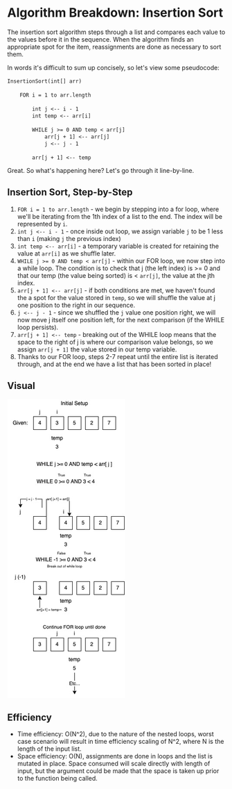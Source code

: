 # Algorithm Breakdown: Insertion Sort

The insertion sort algorithm steps through a list and compares each value to the values before it in the sequence. When the algorithm finds an appropriate spot for the item, reassignments are done as necessary to sort them.

In words it's difficult to sum up concisely, so let's view some pseudocode:

```
InsertionSort(int[] arr)

    FOR i = 1 to arr.length

        int j <-- i - 1
        int temp <-- arr[i]

        WHILE j >= 0 AND temp < arr[j]
            arr[j + 1] <-- arr[j]
            j <-- j - 1

        arr[j + 1] <-- temp
```

Great. So what's happening here? Let's go through it line-by-line.

## Insertion Sort, Step-by-Step

1. `FOR i = 1 to arr.length` - we begin by stepping into a for loop, where we'll be iterating from the 1th index of a list to the end. The index will be represented by `i`.
2. `int j <-- i - 1` - once inside out loop, we assign variable `j` to be 1 less than `i` (making `j` the previous index)
3. `int temp <-- arr[i]` - a temporary variable is created for retaining the value at `arr[i]` as we shuffle later.
4. `WHILE j >= 0 AND temp < arr[j]` - within our FOR loop, we now step into a while loop. The condition is to check that j (the left index) is >= 0 and that our temp (the value being sorted) is < `arr[j]`, the value at the jth index.
5. `arr[j + 1] <-- arr[j]` - if both conditions are met, we haven't found the a spot for the value stored in `temp`, so we will shuffle the value at j one position to the right in our sequence.
6. `j <-- j - 1` - since we shuffled the `j` value one position right, we will now move j itself one position left, for the next comparison (if the WHILE loop persists).
7. `arr[j + 1] <-- temp` - breaking out of the WHILE loop means that the space to the right of j is where our comparison value belongs, so we assign `arr[j + 1]` the value stored in our temp variable.
8. Thanks to our FOR loop, steps 2-7 repeat until the entire list is iterated through, and at the end we have a list that has been sorted in place!

## Visual

![insertion_sort](insertion_sort.jpg)

## Efficiency

* Time efficiency: O(N^2), due to the nature of the nested loops, worst case scenario will result in time efficiency scaling of N^2, where N is the length of the input list.
* Space efficiency: O(N), assignments are done in loops and the list is mutated in place. Space consumed will scale directly with length of input, but the argument could be made that the space is taken up prior to the function being called.
